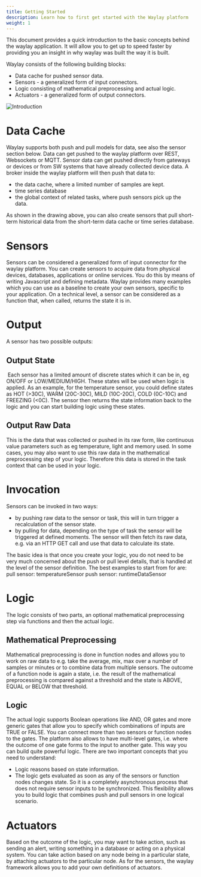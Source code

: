 ```yaml
---
title: Getting Started
description: Learn how to first get started with the Waylay platform
weight: 1
---
```


This document provides a quick introduction to the basic concepts behind the waylay application. It will allow you to get up to speed faster by providing you an insight in why waylay was built the way it is built.

Waylay consists of the following building blocks:

* Data cache for pushed sensor data.
* Sensors - a generalized form of input connectors.
* Logic consisting of mathematical preprocessing and actual logic.
* Actuators - a generalized form of output connectors.

![Introduction](https://raw.githubusercontent.com/waylayio/documentation/master/images/schema.png)

# Data Cache

Waylay supports both push and pull models for data, see also the sensor section below. Data can get pushed to the waylay platform over REST, Websockets or MQTT. Sensor data can get pushed directly from gateways or devices or from SW systems that have already collected device data. A broker inside the waylay platform will then push that data to:

* the data cache, where a limited number of samples are kept.
* time series database
* the global context of related tasks, where push sensors pick up the data.

As shown in the drawing above, you can also create sensors that pull short-term historical data from the short-term data cache or time series database.

# Sensors

Sensors can be considered a generalized form of input connector for the waylay platform. You can create sensors to acquire data from physical devices, databases, applications or online services. You do this by means of writing Javascript and defining metadata. Waylay provides many examples which you can use as a baseline to create your own sensors, specific to your application. On a technical level, a sensor can be considered as a function that, when called, returns the state it is in.

# Output

A sensor has two possible outputs:

## Output State

 Each sensor has a limited amount of discrete states which it can be in, eg ON/OFF or LOW/MEDIUM/HIGH.
These states will be used when logic is applied. As an example, for the temperature sensor, you could define states as HOT (>30C), WARM (20C-30C), MILD (10C-20C), COLD (0C-10C) and FREEZING (<0C).
The sensor then returns the state information back to the logic and you can start building logic using these states.

## Output Raw Data

This is the data that was collected or pushed in its raw form, like continuous value parameters such as eg temperature, light and memory used. In some cases, you may also want to use this raw data in the mathematical preprocessing step of your logic. Therefore this data is stored in the task context that can be used in your logic.

# Invocation

Sensors can be invoked in two ways:

* by pushing raw data to the sensor or task, this will in turn trigger a recalculation of the sensor state.
* by pulling for data, depending on the type of task the sensor will be triggered at defined moments. The sensor will then fetch its raw data, e.g. via an HTTP GET call and use that data to calculate its state.


The basic idea is that once you create your logic, you do not need to be very much concerned about the push or pull level details, that is handled at the level of the sensor definition. The best examples to start from for are: pull sensor: temperatureSensor push sensor: runtimeDataSensor

# Logic

The logic consists of two parts, an optional mathematical preprocessing step via functions and then the actual logic.

## Mathematical Preprocessing

Mathematical preprocessing is done in function nodes and allows you to work on raw data to e.g. take the average, mix, max over a number of samples or minutes or to combine data from multiple sensors. The outcome of a function node is again a state, i.e. the result of the mathematical preprocessing is compared against a threshold and the state is ABOVE, EQUAL or BELOW that threshold.

## Logic
The actual logic supports Boolean operations like AND, OR gates and more generic gates that allow you to specify which combinations of inputs are TRUE or FALSE. You can connect more than two sensors or function nodes to the gates. The platform also allows to have multi-level gates, i.e. where the outcome of one gate forms to the input to another gate. This way you can build quite powerful logic. There are two important concepts that you need to understand:

* Logic reasons based on state information.
* The logic gets evaluated as soon as any of the sensors or function nodes changes state. So it is a completely asynchronous process that does not require sensor inputs to be synchronized. This flexibility allows you to build logic that combines push and pull sensors in one logical scenario.

# Actuators

Based on the outcome of the logic, you may want to take action, such as sending an alert, writing something in a database or acting on a physical system. You can take action based on any node being in a particular state, by attaching actuators to the particular node. As for the sensors, the waylay framework allows you to add your own definitions of actuators.
